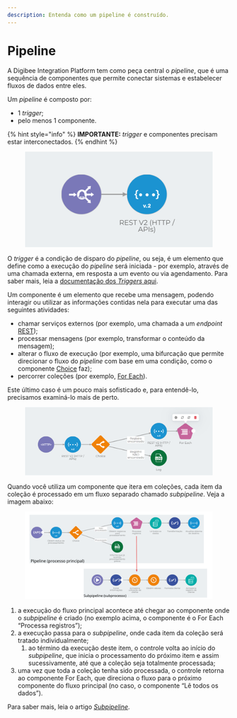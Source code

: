 ```yaml
---
description: Entenda como um pipeline é construído.
---
```


# Pipeline

A Digibee Integration Platform tem como peça central o _pipeline_, que é uma sequência de componentes que permite conectar sistemas e estabelecer fluxos de dados entre eles.

Um _pipeline_ é composto por:

* 1 _trigger_;
* pelo menos 1 componente.

{% hint style="info" %}
**IMPORTANTE:** _trigger_ e componentes precisam estar interconectados.
{% endhint %}

<figure><img src="../../.gitbook/assets/image2.png" alt=""><figcaption></figcaption></figure>

O _trigger_ é a condição de disparo do _pipeline_, ou seja, é um elemento que define como a execução do _pipeline_ será iniciada - por exemplo, através de uma chamada externa, em resposta a um evento ou via agendamento. Para saber mais, leia a [documentação dos _Triggers_ aqui](https://docs.digibee.com/documentation/v/pt-br/components/triggers).

Um componente é um elemento que recebe uma mensagem, podendo interagir ou utilizar as informações contidas nela para executar uma das seguintes atividades:

* chamar serviços externos (por exemplo, uma chamada a um _endpoint_ [REST](../../components/web-protocols/rest-v2.md));
* processar mensagens (por exemplo, transformar o conteúdo da mensagem);
* alterar o fluxo de execução (por exemplo, uma bifurcação que permite direcionar o fluxo do _pipeline_ com base em uma condição, como o componente [Choice](../../components/logic/choice.md) faz);
* percorrer coleções (por exemplo, [For Each](../../components/logic/for-each/)).

Este último caso é um pouco mais sofisticado e, para entendê-lo, precisamos examiná-lo mais de perto.

<figure><img src="../../.gitbook/assets/image3 (2).png" alt=""><figcaption></figcaption></figure>

Quando você utiliza um componente que itera em coleções, cada item da coleção é processado em um fluxo separado chamado _subpipeline_. Veja a imagem abaixo:

<figure><img src="../../.gitbook/assets/image1.png" alt=""><figcaption></figcaption></figure>

1. a execução do fluxo principal acontece até chegar ao componente onde o _subpipeline_ é criado (no exemplo acima, o componente é o For Each “Processa registros”);
2. a execução passa para o _subpipeline_, onde cada item da coleção será tratado individualmente;
   1. ao término da execução deste item, o controle volta ao início do _subpipeline_, que inicia o processamento do próximo item e assim sucessivamente, até que a coleção seja totalmente processada;
3. uma vez que toda a coleção tenha sido processada, o controle retorna ao componente For Each, que direciona o fluxo para o próximo componente do fluxo principal (no caso, o componente “Lê todos os dados”).

Para saber mais, leia o artigo [_Subpipeline_](subpipelines.md).
